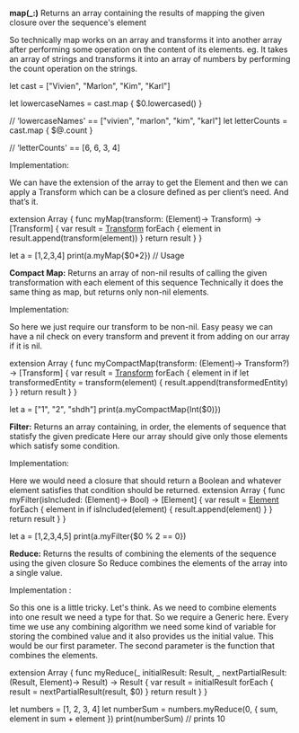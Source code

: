 **map(_:)**
Returns an array containing the results of mapping the given closure over the sequence's element

So technically map works on an array and transforms it into another array after performing some operation on the content of its elements. eg. It takes an array of strings and transforms it into an array of numbers by performing the count operation on the strings.

let cast = ["Vivien", "Marlon", "Kim", "Karl"]

let lowercaseNames = cast.map { $0.lowercased() }

// ‘lowercaseNames' == ["vivien", "marlon", "kim", "karl"]
let letterCounts = cast.map { $@.count }

// ‘letterCounts' == [6, 6, 3, 4]

Implementation:

We can have the extension of the array to get the Element and then we can apply a Transform which can be a closure defined as per client’s need. And that’s it.

extension Array {
    func myMap<Transform>(transform: (Element)-> Transform) -> [Transform] {
        var result = [Transform]()
        forEach { element in
            result.append(transform(element))
        }
        return result
    }
}

let a = [1,2,3,4]
print(a.myMap{$0*2}) // Usage

**Compact Map:**
Returns an array of non-nil results of calling the given transformation with each element of this sequence
Technically it does the same thing as map, but returns only non-nil elements.

Implementation:

So here we just require our transform to be non-nil. Easy peasy we can have a nil check on every transform and prevent it from adding on our array if it is nil.

extension Array {
    func myCompactMap<Transform>(transform: (Element)-> Transform?) -> [Transform] {
        var result = [Transform]()
        forEach { element in
            if let transformedEntity = transform(element) {
            result.append(transformedEntity)
            }
        }
        return result
    }
}

let a = ["1", "2", "shdh"]
print(a.myCompactMap{Int($0)})

**Filter:**
Returns an array containing, in order, the elements of sequence that statisfy the given predicate
Here our array should give only those elements which satisfy some condition.

Implementation:

Here we would need a closure that should return a Boolean and whatever element satisfies that condition should be returned.
extension Array {
    func myFilter(isIncluded: (Element)-> Bool) -> [Element] {
        var result = [Element]()
        forEach { element in
            if isIncluded(element) {
            result.append(element)
            }
        }
        return result
    }
}

let a = [1,2,3,4,5]
print(a.myFilter{$0 % 2 == 0})

**Reduce:**
Returns the results of combining the elements of the sequence using the given closure
So Reduce combines the elements of the array into a single value.

Implementation :

So this one is a little tricky. Let's think.
As we need to combine elements into one result we need a type for that. So we require a Generic here. Every time we use any combining algorithm we need some kind of variable for storing the combined value and it also provides us the initial value.
This would be our first parameter.
The second parameter is the function that combines the elements.

extension Array {
    func myReduce<Result>(_ initialResult: Result, _ nextPartialResult: (Result, Element)-> Result) -> Result {
         var result = initialResult
           forEach {
               result = nextPartialResult(result, $0)
           }
           return result
    }
}

let numbers = [1, 2, 3, 4]
let numberSum = numbers.myReduce(0, { sum, element in
    sum + element
})
print(numberSum) // prints 10

